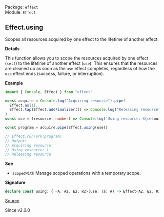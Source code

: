 Package: `effect`<br />
Module: `Effect`<br />

## Effect.using

Scopes all resources acquired by one effect to the lifetime of another
effect.

**Details**

This function allows you to scope the resources acquired by one effect
(`self`) to the lifetime of another effect (`use`). This ensures that the
resources are cleaned up as soon as the `use` effect completes, regardless of
how the `use` effect ends (success, failure, or interruption).

**Example**

```ts
import { Console, Effect } from "effect"

const acquire = Console.log("Acquiring resource").pipe(
  Effect.as(1),
  Effect.tap(Effect.addFinalizer(() => Console.log("Releasing resource")))
)
const use = (resource: number) => Console.log(`Using resource: ${resource}`)

const program = acquire.pipe(Effect.using(use))

// Effect.runFork(program)
// Output:
// Acquiring resource
// Using resource: 1
// Releasing resource
```

**See**

- `scopedWith` Manage scoped operations with a temporary scope.

**Signature**

```ts
declare const using: { <A, A2, E2, R2>(use: (a: A) => Effect<A2, E2, R2>): <E, R>(self: Effect<A, E, R>) => Effect<A2, E2 | E, R2 | Exclude<R, Scope.Scope>>; <A, E, R, A2, E2, R2>(self: Effect<A, E, R>, use: (a: A) => Effect<A2, E2, R2>): Effect<A2, E | E2, R2 | Exclude<R, Scope.Scope>>; }
```

[Source](https://github.com/Effect-TS/effect/tree/main/packages/effect/src/Effect.ts#L5936)

Since v2.0.0